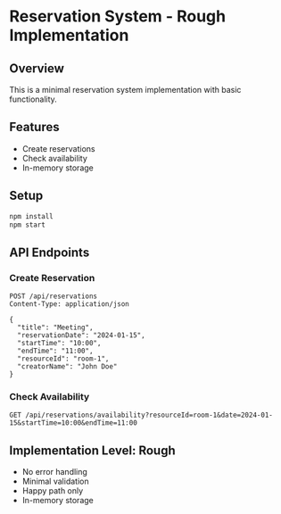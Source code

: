# Reservation System - Rough Implementation

## Overview
This is a minimal reservation system implementation with basic functionality.

## Features
- Create reservations
- Check availability
- In-memory storage

## Setup
```bash
npm install
npm start
```

## API Endpoints

### Create Reservation
```
POST /api/reservations
Content-Type: application/json

{
  "title": "Meeting",
  "reservationDate": "2024-01-15",
  "startTime": "10:00",
  "endTime": "11:00",
  "resourceId": "room-1",
  "creatorName": "John Doe"
}
```

### Check Availability
```
GET /api/reservations/availability?resourceId=room-1&date=2024-01-15&startTime=10:00&endTime=11:00
```

## Implementation Level: Rough
- No error handling
- Minimal validation
- Happy path only
- In-memory storage